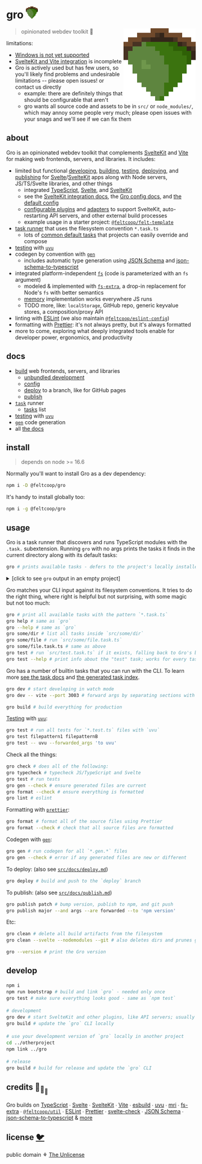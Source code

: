 # gro <img src="src/static/favicon.png" width="32" height="32">

<img src="src/static/favicon.png" align="right" width="192" height="192">

> opinionated webdev toolkit 🌰

limitations:

- [Windows is not yet supported](https://github.com/feltcoop/gro/issues/319)
- [SvelteKit and Vite integration](/src/docs/sveltekit.md) is incomplete
- Gro is actively used but has few users,
  so you'll likely find problems and undesirable limitations --
  please open issues! or contact us directly
  - example: there are definitely things that should be configurable that aren't
  - gro wants all source code and assets to be in `src/` or `node_modules/`,
    which may annoy some people very much;
    please open issues with your snags and we'll see if we can fix them

## about

Gro is an opinionated webdev toolkit
that complements [SvelteKit](https://github.com/sveltejs/kit)
and [Vite](https://github.com/vitejs/vite)
for making web frontends, servers, and libraries.
It includes:

- limited but functional
  [developing](/src/docs/dev.md),
  [building](/src/docs/build.md),
  [testing](/src/docs/test.md),
  [deploying](/src/docs/deploy.md),
  and [publishing](/src/docs/publish.md)
  for [Svelte](https://github.com/sveltejs/svelte)/[SvelteKit](https://github.com/sveltejs/kit)
  apps along with Node servers, JS/TS/Svelte libraries, and other things
  - integrated [TypeScript](https://github.com/microsoft/typescript),
    [Svelte](https://github.com/sveltejs/svelte),
    and [SvelteKit](https://github.com/sveltejs/kit)
  - see the [SvelteKit integration docs](/src/docs/sveltekit.md),
    the [Gro config docs](/src/docs/config.md), and
    [the default config](https://github.com/feltcoop/gro/blob/main/src/config/gro.config.default.ts)
  - [configurable plugins](/src/docs/plugin.md) and [adapters](/src/docs/adapt.md)
    to support SvelteKit, auto-restarting API servers, and other external build processes
  - example usage in a starter project:
    [`@feltcoop/felt-template`](https://github.com/feltcoop/felt-template)
- [task runner](/src/docs/task.md) that uses the filesystem convention `*.task.ts`
  - lots of [common default tasks](/src/docs/tasks.md) that projects can easily override and compose
- [testing](/src/docs/test.md) with [`uvu`](https://github.com/lukeed/uvu)
- codegen by convention with [`gen`](/src/docs/gen.md)
  - includes automatic type generation using [JSON Schema](https://json-schema.org/) and
    [json-schema-to-typescript](https://github.com/bcherny/json-schema-to-typescript)
- integrated platform-independent [`fs`](/src/fs/filesystem.ts)
  (code is parameterized with an `fs` argument)
  - modeled & implemented with [`fs-extra`](https://github.com/jprichardson/node-fs-extra),
    a drop-in replacement for Node's `fs` with better semantics
  - [memory](/src/fs/memory.ts) implementation works everywhere JS runs
  - TODO more, like: `localStorage`, GitHub repo, generic keyvalue stores, a composition/proxy API
- linting with [ESLint](https://github.com/eslint/eslint)
  (we also maintain [`@feltcoop/eslint-config`](https://github.com/feltcoop/eslint-config))
- formatting with [Prettier](https://github.com/prettier/prettier):
  it's not always pretty, but it's always formatted
- more to come, exploring what deeply integrated tools enable
  for developer power, ergonomics, and productivity

## docs

- [build](/src/docs/build.md) web frontends, servers, and libraries
  - [unbundled development](/src/docs/dev.md)
  - [config](/src/docs/config.md)
  - [deploy](/src/docs/deploy.md) to a branch, like for GitHub pages
  - [publish](/src/docs/publish.md)
- [`task`](/src/docs/task.md) runner
  - [tasks](/src/docs/tasks.md) list
- [testing](/src/docs/test.md) with [`uvu`](https://github.com/lukeed/uvu)
- [`gen`](/src/docs/gen.md) code generation
- all [the docs](/src/docs#readme)

## install

> depends on node >= 16.6

Normally you'll want to install Gro as a dev dependency:

```bash
npm i -D @feltcoop/gro
```

It's handy to install globally too:

```bash
npm i -g @feltcoop/gro
```

## usage

Gro is a task runner that discovers and runs TypeScript modules with the `.task.` subextension.
Running `gro` with no args prints the tasks
it finds in the current directory along with its default tasks:

```bash
gro # prints available tasks - defers to the project's locally installed version of Gro
```

<details>
<summary>[click to see <code>gro</code> output in an empty project]</summary>

```
Run a task: gro [name]
View help:  gro [name] --help

14 tasks in ./src:

build      build the project
cert       creates a self-signed cert for https with openssl
check      check that everything is ready to commit
clean      remove temporary dev and build files, and optionally prune git branches
deploy     deploy to static hosting
dev        start SvelteKit and other dev plugins
format     format source files
gen        run code generation scripts
help       alias for `gro` with no task name provided
lint       run eslint on the source files
publish    bump version, publish to npm, and git push
test       run tests
typecheck  typecheck the project without emitting any files
upgrade    upgrade deps
```

</details>

Gro matches your CLI input against its filesystem conventions.
It tries to do the right thing, where right is helpful but not surprising,
with some magic but not too much:

```bash
gro # print all available tasks with the pattern `*.task.ts`
gro help # same as `gro`
gro --help # same as `gro`
gro some/dir # list all tasks inside `src/some/dir`
gro some/file # run `src/some/file.task.ts`
gro some/file.task.ts # same as above
gro test # run `src/test.task.ts` if it exists, falling back to Gro's builtin
gro test --help # print info about the "test" task; works for every task
```

Gro has a number of builtin tasks that you can run with the CLI.
To learn more [see the task docs](/src/docs/task.md)
and [the generated task index](/src/docs/tasks.md).

```bash
gro dev # start developing in watch mode
gro dev -- vite --port 3003 # forward args by separating sections with --
```

```bash
gro build # build everything for production
```

[Testing](/src/docs/test.md) with [`uvu`](https://github.com/lukeed/uvu):

```bash
gro test # run all tests for `*.test.ts` files with `uvu`
gro test filepattern1 filepatternB
gro test -- uvu --forwarded_args 'to uvu'
```

Check all the things:

```bash
gro check # does all of the following:
gro typecheck # typecheck JS/TypeScript and Svelte
gro test # run tests
gro gen --check # ensure generated files are current
gro format --check # ensure everything is formatted
gro lint # eslint
```

Formatting with [`prettier`](https://github.com/prettier/prettier):

```bash
gro format # format all of the source files using Prettier
gro format --check # check that all source files are formatted
```

Codegen with [`gen`](/src/docs/gen.md):

```bash
gro gen # run codegen for all `*.gen.*` files
gro gen --check # error if any generated files are new or different
```

To deploy: (also see [`src/docs/deploy.md`](/src/docs/deploy.md))

```bash
gro deploy # build and push to the `deploy` branch
```

To publish: (also see [`src/docs/publish.md`](/src/docs/publish.md))

```bash
gro publish patch # bump version, publish to npm, and git push
gro publish major --and args --are forwarded --to 'npm version'
```

Etc:

```bash
gro clean # delete all build artifacts from the filesystem
gro clean --svelte --nodemodules --git # also deletes dirs and prunes git branches
```

```bash
gro --version # print the Gro version
```

## develop

```bash
npm i
npm run bootstrap # build and link `gro` - needed only once
gro test # make sure everything looks good - same as `npm test`

# development
gro dev # start SvelteKit and other plugins, like API servers; usually you'll keep this running
gro build # update the `gro` CLI locally

# use your development version of `gro` locally in another project
cd ../otherproject
npm link ../gro

# release
gro build # build for release and update the `gro` CLI
```

## credits 🐢<sub>🐢</sub><sub><sub>🐢</sub></sub>

Gro builds on
[TypeScript](https://github.com/microsoft/TypeScript) ∙
[Svelte](https://github.com/sveltejs/svelte) ∙
[SvelteKit](https://github.com/sveltejs/kit) ∙
[Vite](https://github.com/vitejs/vite) ∙
[esbuild](https://github.com/evanw/esbuild) ∙
[uvu](https://github.com/lukeed/uvu) ∙
[mri](https://github.com/lukeed/mri) ∙
[fs-extra](https://github.com/jprichardson/node-fs-extra) ∙
[`@feltcoop/util`](https://github.com/feltcoop/util) ∙
[ESLint](https://github.com/eslint/eslint) ∙
[Prettier](https://github.com/prettier/prettier) ∙
[svelte-check](https://github.com/sveltejs/language-tools/tree/master/packages/svelte-check) ∙
[JSON Schema](https://json-schema.org/) ∙
[json-schema-to-typescript](https://github.com/bcherny/json-schema-to-typescript) &
[more](package.json)

## license [🐦](https://wikipedia.org/wiki/Free_and_open-source_software)

public domain ⚘ [The Unlicense](license)
